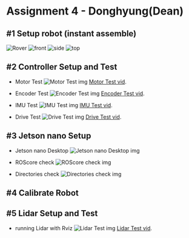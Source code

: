 # Assignment 4 - Donghyung(Dean)

## #1 Setup robot (instant assemble)
![Rover](./images/rover.jpg)
![front](./images/front.jpg)
![side](./images/side.jpg)
![top](./images/top.png)

## #2 Controller Setup and Test

* Motor Test
![Motor Test img](./images/motor.png)
[Motor Test vid](https://youtu.be/NaodVQfLnjE).

* Encoder Test
![Encoder Test img](./images/encoder.png)
[Encoder Test vid](https://youtu.be/NaodVQfLnjE).

* IMU Test
![IMU Test img](./images/IMU.png)
[IMU Test vid](https://youtu.be/NaodVQfLnjE).

* Drive Test
![Drive Test img](./images/drive.png)
[Drive Test vid](https://youtu.be/NaodVQfLnjE).

## #3 Jetson nano Setup

* Jetson nano Desktop
![Jetson nano Desktop img](./images/desktop.png)

* ROScore check
![ROScore check img](./images/ROS.png)

* Directories check
![Directories check img](./images/directories.png)

## #4 Calibrate Robot

## #5 Lidar Setup and Test

* running Lidar with Rviz
![Lidar Test img](./images/lidar.png)
[Lidar Test vid](https://youtu.be/NaodVQfLnjE).

